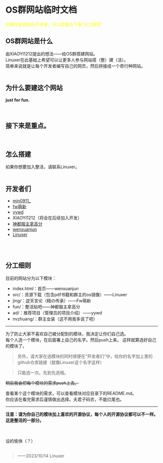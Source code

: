 # OS群网站临时文档

<font color="yellow">如果你是网站的开发者，可以直接向下看“分工细则”</font>

## OS群网站是什么
由XIAOYI1212提出的想法——给OS群搭建网站。
<br>
Linuxer在此基础上希望可以让更多人参与网站搭（整）建（活）。
<br>
简单来说就是让每个开发者编写自己的网页，然后拼接成一个奇行种网站。
<br><br>

## 为什么要建这个网站

**just for fun.**

<br>

## 接下来是重点。

<br>

## 怎么搭建
如果你想要加入整活，请联系Linuxer。
<br><br>

## 开发者们
* [min0911_](https://github.com/min0911Y)
* [fw萌新](https://github.com/CdsOCjpW)
* [yywd](https://github.com/yywd123)
* XIAOYI1212（将会在后续加入开发）
* [神都服主拿高分](https://github.com/Sdfzngf/)
* [wenxuanjun](https://github.com/wenxuanjun)
* [Linuxer](https://github.com/CLimber-Rong)

<br><br>


## 分工细则
目前的网站分为以下模块：
<br>
* index.html：首页——wenxuanjun
* src/：资源下载（包含pdf书籍和群主的os镜像）——Linuxer
* jing/：逆天言论（精の传承）——Fw萌新
* fun/：整活贴吧——神都服主拿高分
* ad/：推荐项目（管理员的项目介绍）——yywd
* nvzhuang/：群主女装（这不用我多说了吧）

****

为了防止大家不喜欢自己被分配到的模块，我决定让你们自己选。
<br>
每个人选一个模块，在后面署上自己的名字。然后push上来。
这样就算选好自己的模块了。

> 另外，请大家在选模块的同时顺便在“开发者们”中，给你的名字加上里的github仓库链接（就像Linuxer这个名字这样）

> 只能选一次。先到先选哦。

~~稍后我会把每个模块的需求push上去。~~

查看某个这个模块的需求，可以查看模块对应目录下的README.md。
<br>
你应该在看完需求后谨慎做出选择。夫君子码农，不能烂尾也。

****

**注意：请为你自己的模块加上喜欢的开源协议，每个人的开源协议都可以不一样。这是整活的一部分。**

<br><br>
设的愉快（？）
<br><br>

> ——2023/10/14 Linuxer
